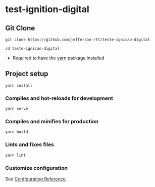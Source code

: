 # test-ignition-digital

## Git Clone

````
git clone https://github.com/jefferson-rtt/teste-ignicao-digital
````
````
cd teste-ignicao-digital
````

- Required to have the [yarn](https://classic.yarnpkg.com/en/docs/install/#mac-stable) package installed

## Project setup
```
yarn install
```

### Compiles and hot-reloads for development
```
yarn serve
```

### Compiles and minifies for production
```
yarn build
```

### Lints and fixes files
```
yarn lint
```

### Customize configuration
See [Configuration Reference](https://cli.vuejs.org/config/).
